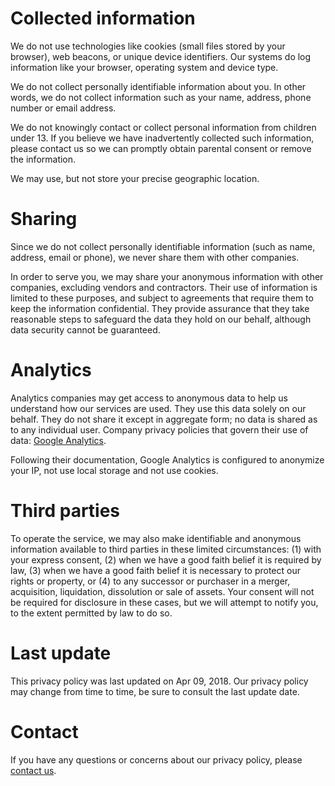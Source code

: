 # Collected information
We do not use technologies like cookies (small files stored by your browser), web beacons, or unique device identifiers. Our systems do log information like your browser, operating system and device type.

We do not collect personally identifiable information about you. In other words, we do not collect information such as your name, address, phone number or email address.

We do not knowingly contact or collect personal information from children under 13. If you believe we have inadvertently collected such information, please contact us so we can promptly obtain parental consent or remove the information.

We may use, but not store your precise geographic location.

# Sharing
Since we do not collect personally identifiable information (such as name, address, email or phone), we never share them with other companies.

In order to serve you, we may share your anonymous information with other companies, excluding vendors and contractors. Their use of information is limited to these purposes, and subject to agreements that require them to keep the information confidential. They provide assurance that they take reasonable steps to safeguard the data they hold on our behalf, although data security cannot be guaranteed.

# Analytics
Analytics companies may get access to anonymous data to help us understand how our services are used. They use this data solely on our behalf. They do not share it except in aggregate form; no data is shared as to any individual user. Company privacy policies that govern their use of data: [Google Analytics](http://www.google.com/intl/en/policies/privacy/).

Following their documentation, Google Analytics is configured to anonymize your IP, not use local storage and not use cookies.

# Third parties
To operate the service, we may also make identifiable and anonymous information available to third parties in these limited circumstances: (1) with your express consent, (2) when we have a good faith belief it is required by law, (3) when we have a good faith belief it is necessary to protect our rights or property, or (4) to any successor or purchaser in a merger, acquisition, liquidation, dissolution or sale of assets. Your consent will not be required for disclosure in these cases, but we will attempt to notify you, to the extent permitted by law to do so.

# Last update
This privacy policy was last updated on Apr 09, 2018. Our privacy policy may change from time to time, be sure to consult the last update date.

# Contact
If you have any questions or concerns about our privacy policy, please [contact us](mailto:roland@runtimesharks.com).
